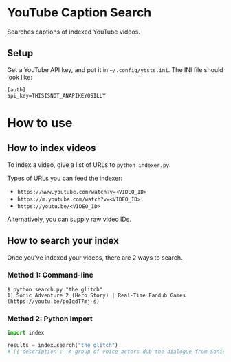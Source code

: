 # YouTube Caption Search

Searches captions of indexed YouTube videos.

## Setup

Get a YouTube API key, and put it in `~/.config/ytsts.ini`. The INI file should look like:

```
[auth]
api_key=THISISNOT_ANAPIKEY0SILLY
```

# How to use

## How to index videos

To index a video, give a list of URLs to `python indexer.py`.

Types of URLs you can feed the indexer:

* `https://www.youtube.com/watch?v=<VIDEO_ID>`
* `https://m.youtube.com/watch?v=<VIDEO_ID>`
* `https://youtu.be/<VIDEO_ID>`

Alternatively, you can supply raw video IDs.

## How to search your index

Once you've indexed your videos, there are 2 ways to search.

### Method 1: Command-line

```
$ python search.py "the glitch"
1) Sonic Adventure 2 (Hero Story) | Real-Time Fandub Games (https://youtu.be/po1qdT7mj-s)
```

### Method 2: Python import

```python
import index

results = index.search("the glitch")
# [{'description': 'A group of voice actors dub the dialogue from Sonic Adventure 2... in one take... with zero rehearsal. This is the result.\n(CAST AND MORE INFO BELOW)\n\nVOICE CAST:\nSonic - https://twitter.com/SnapsCube\nShadow - http://www.youtube.com/chongoshow/\nTails and Rouge - http://www.twitter.com/bluespacequeen/\nKnuckles and Amy - http://www.youtube.com/hayleycopter/\nEggman - http://www.twitter.com/paperboxhouse/\n\nReal-Time Fandub created by Charley Marlowe\nhttps://www.youtube.com/channel/UC6PRvqd1opmIPrWbcq-SiCA\n\nSpecial thanks to Windii and Cobanermani456 for the footage from this game!\nhttps://www.youtube.com/user/WindiiGitlord\nhttps://www.youtube.com/user/cobanermani456\n\n♥ New videos or streams on weekdays! ♥\n\nI have a Patreon for those who would be interested in supporting me financially! ► https://www.patreon.com/SnapCube\n\nSpecial thanks to my already existing Patrons! ► \nhttps://docs.google.com/document/d/1O63BNueCkYfo847dUD76-CBaIMAw9jIjTsWObMGLles/edit?usp=sharing\n\nMain Channel ► https://www.youtube.com/channel/UCY0sI1rSrXJQOFlTuh3UsxA\nTwitter ► https://twitter.com/SnapsCube\nTumblr ► http://snapscube.tumblr.com/\nTwitch ► https://www.twitch.tv/snapscube\n\nIntro Art/Animation by \nhttp://www.twitter.com/katidoj/\n\nOutro Music \nhttps://youtu.be/yzIw_g7F0uE?t=6m1s\n\nOutro Penny art by\nhttp://www.twitter.com/hynorin/', 'title': 'Sonic Adventure 2 (Hero Story) | Real-Time Fandub Games', 'url': 'https://youtu.be/po1qdT7mj-s'}]
```
